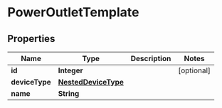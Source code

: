 # PowerOutletTemplate

## Properties
Name | Type | Description | Notes
------------ | ------------- | ------------- | -------------
**id** | **Integer** |  |  [optional]
**deviceType** | [**NestedDeviceType**](NestedDeviceType.md) |  | 
**name** | **String** |  | 
